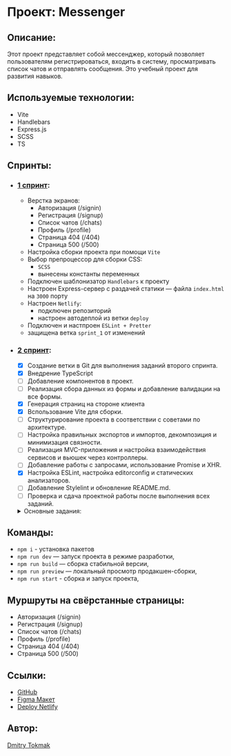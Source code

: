 # Проект: Messenger

## Описание:

Этот проект представляет собой мессенджер, который позволяет пользователям регистрироваться, входить в систему, просматривать список чатов и отправлять сообщения.
Это учебный проект для развития навыков.

## Используемые технологии:

- Vite
- Handlebars
- Express.js
- SCSS
- TS

## Спринты:

- ### [1 спринт](https://github.com/TokmakDA/middle.messenger.praktikum.yandex/tree/sprint_1):

  - Верстка экранов:
    - Авторизация (/signin)
    - Регистрация (/signup)
    - Список чатов (/chats)
    - Профиль (/profile)
    - Страница 404 (/404)
    - Страница 500 (/500)
  - Настройка сборки проекта при помощи `Vite`
  - Выбор препроцессор для сборки CSS:
    - `SCSS`
    - вынесены константы переменных
  - Подключен шаблонизатор `Hаndlebars` к проекту
  - Настроен Express-сервер с раздачей статики — файла `index.html` на `3000` порту
  - Настроен `Netlify`:
    - подключен репозиторий
    - настроен автодеплой из ветки `deploy`
  - Подключен и настпроен `ESLint + Pretter`
  - защищена ветка `sprint_1` от изменений

- ### [2 спринт](https://github.com/TokmakDA/middle.messenger.praktikum.yandex/tree/sprint_2):

  - [x] Создание ветки в Git для выполнения заданий второго спринта.
  - [x] Внедрение TypeScript
  - [ ] Добавление компонентов в проект.
  - [ ] Реализация сбора данных из формы и добавление валидации на все формы.
  - [x] Генерация страниц на стороне клиента
  - [x] Bспользование Vite для сборки.
  - [ ] Структурирование проекта в соответствии с советами по архитектуре.
  - [ ] Настройка правильных экспортов и импортов, декомпозиция и минимизация связности.
  - [ ] Реализация MVC-приложения и настройка взаимодействия сервисов и вьюшек через контроллеры.
  - [ ] Добавление работы с запросами, использование Promise и XHR.
  - [x] Настройка ESLint, настройка editorconfig и статических анализаторов.
  - [ ] Добавление Stylelint и обновление README.md.
  - [ ] Проверка и сдача проектной работы после выполнения всех заданий.

  <details><summary>Основные задания:</summary>

  1.  Создайте в Git ветку sprint_2. Не меняйте её название, в ней вы будете выполнять задания этого спринта.
  2.  Внедрите `TypeScript`.
  3.  Сделайте страницу со списком чатов и лентой переписки. Не забудьте, что поле ввода сообщения должно называться `message`.
  4.  Добавьте компонентный подход в проект:

      - Используйте реализацию блока (Block) и Event Bus;
      - Разделите проект на папки с компонентами и страницами (components и blocks или pages).

      > 💡 Вы сами решаете, насколько сильно декомпозировать проект. Мы настоятельно рекомендуем хотя бы часть повторяющихся элементов вынести в отдельные компоненты. Это могут быть, например, инпуты, формы, кнопки, сообщение в чате. Так вы сможете их переиспользовать и не дублировать логику.

  5.  Сделайте сбор данных из формы. В `console.log` должен выводиться объект со всеми заполненными полями формы.
  6.  Добавьте валидацию на все формы. Валидация должна работать по `blur`-событиям и второй раз проверяться при нажатии на `submit`. Используйте регулярные выражения. У валидации должен быть единый механизм:

      - авторизация,
      - регистрация,
      - отправка сообщения (например, недопустимые символы),
      - настройки пользователя.
      - Должны быть следующие проверки (**добавлять дополнительные правила валидации не нужно**):
        - `first_name`, `second_name` — латиница или кириллица, первая буква должна быть заглавной, без пробелов и без цифр, нет спецсимволов (допустим только дефис).
        - `login` — от 3 до 20 символов, латиница, может содержать цифры, но не состоять из них, без пробелов, без спецсимволов (допустимы дефис и нижнее подчёркивание).
        - `email` — латиница, может включать цифры и спецсимволы вроде дефиса и подчёркивания, обязательно должна быть «собака» (@) и точка после неё, но перед точкой обязательно должны быть буквы.
        - `password` — от 8 до 40 символов, обязательно хотя бы одна заглавная буква и цифра.
        - `phone` — от 10 до 15 символов, состоит из цифр, может начинается с плюса.
        - `message` — не должно быть пустым.

  7.  Генерация страниц должна происходить на стороне клиента;
  8.  Сборка должна быть при помощи Vite;
  9.  Структурируйте проект в соответствии с советами по архитектуре:

      - Разбейте на папки единым образом. Например, если у вас в папке Button лежит `Button.ts`, `index.ts`, `Button.css`, `types.ts`, то в папке `Input` не должен быть просто `Input.ts`. Как минимум там тоже должен быть свой `index.ts`;

      > 💡 Нет понятия «идеальная файловая структура». В вашей структуре должны быть логика, единообразие и декомпозиция. Представьте себя на месте другого разработчика, который открыл ваш проект. Сколько времени потребуется, чтобы понять, что где лежит? А если нужно добавить новый компонент или что-то исправить в коде? Чем понятнее будет структура, тем лучше.

      - Настройте правильные экспорты и импорты;
      - Декомпозируйте и максимально уменьшите связность.
      - Проверьте, что ваше приложения соответствует шаблону MVC (тема «Паттерны», урок "MV\*?").
        > 💡 Реализация MVC-приложения:
        >
        > - Шаг 1. Создаём базовый класс (он же View в MVC);
        > - Шаг 2. Наследуем от него страницы — "Chats" и т. д.;
        > - Шаг 3. Внутри описываем отображение определённой части приложения;
        > - Шаг 4. Содержимое генерируем с помощью шаблонизатора;
        > - Шаг 5. Создаём сервисы и модули для управления бизнес-логикой работы с данными;
        > - Шаг 6. Настраиваем взаимодействие сервисов и вьюшек через контроллеры. Например, через паттерн «Медиатор».

  10. В следующем спринте вы напишете свой роутер и добавите его в проект, использовать `express.Router()` нельзя. Сейчас для перехода между страницами можете применить, например, ссылки в тегах `<a>`.
  11. Добавьте класс для работы с запросами:

      - `Fetch`, `axios` и подобные инструменты использовать нельзя. Только `Promise` и `XHR`;
      - Реализуйте методы `GET`, `POST`, `PUT`, `DELETE`;
      - Добавьте работу с `query string` в GET-запросе и с `body` для других методов.

      > 💡 Вам поможет пример HTTPTransport из урока «Реализация fetch» (тема про API) или напишите свою реализацию. `Fetch`, `axios` и другие подобные инструменты вы сможете использовать во втором модуле.

  12. Добавьте `ESLint`:

      - Опишите свои правила или наследуйтесь от уже готовых наборов: например, `Airbnb` или `Google`;
      - Настройте `editorconfig` и другие статические анализаторы и инструменты для кода;
      - Весь код должен проходить проверку типов, линтинг и тесты.

      > 💡 В готовых наборах очень много правил. Может возникнуть желание отключить часть из них. Настраивайте конфигурацию под себя, но не забывайте, что эти правила были добавлены не просто так. Не отключайте правила просто потому, что с ними долго или сложно править ошибки.

  13. Добавьте `Stylelint`.
  14. Обновите `README.md`, а именно информацию о функциональности и использованных инструментах.15. Проверьте, что pull request из прошлого спринта «смёрджен» после того, как его принял ревьюер. Если да, после выполнения всех заданий этого спринта откройте pull request из ветки `sprint_2` в ветку `main`. Назовите его “Sprint 2”. В PR должны входить только те изменения, которые были сделаны в рамках конкретного спринта.
  15. Когда будете готовы к сдаче проектной работы, отправьте ссылку на пул-реквест, открытый из ветки `sprint-2`, через форму в интерфейсе Практикума.

</details>

## Команды:

- `npm i` - установка пакетов
- `npm run dev` — запуск проекта в режиме разработки,
- `npm run build` — сборка стабильной версии,
- `npm run preview` — локальный просмотр продакшен-сборки,
- `npm run start` - сборка и запуск проекта,

## Муршруты на свёрстанные страницы:

- Авторизация (/signin)
- Регистрация (/signup)
- Список чатов (/chats)
- Профиль (/profile)
- Страница 404 (/404)
- Страница 500 (/500)

## Ссылки:

- [GitHub](https://github.com/TokmakDA/middle.messenger.praktikum.yandex)
- [Figma Макет](https://www.figma.com/file/c9YiqkWCMqjtdqIDItpCAG/messenger?type=design&node-id=0%3A1&mode=design&t=KKmiJiRISH8hpqlx-1)
- [Deploy Netlify](https://tokmak-da-messenger.netlify.app/)

## Автор:

[Dmitry Tokmak](https://github.com/TokmakDA)
